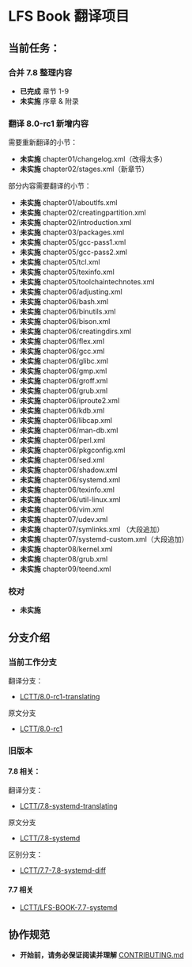 # LFS Book 翻译项目

## 当前任务：

### 合并 7.8 整理内容

* **已完成**	章节 1-9
* **未实施**	序章 & 附录

### 翻译 8.0-rc1 新增内容

需要重新翻译的小节：

* **未实施**	chapter01/changelog.xml（改得太多）
* **未实施**	chapter02/stages.xml（新章节）

部分内容需要翻译的小节：

* **未实施**	chapter01/aboutlfs.xml
* **未实施**	chapter02/creatingpartition.xml
* **未实施**	chapter02/introduction.xml
* **未实施**	chapter03/packages.xml
* **未实施**	chapter05/gcc-pass1.xml
* **未实施**	chapter05/gcc-pass2.xml
* **未实施**	chapter05/tcl.xml
* **未实施**	chapter05/texinfo.xml
* **未实施**	chapter05/toolchaintechnotes.xml
* **未实施**	chapter06/adjusting.xml
* **未实施**	chapter06/bash.xml
* **未实施**	chapter06/binutils.xml
* **未实施**	chapter06/bison.xml
* **未实施**	chapter06/creatingdirs.xml
* **未实施**	chapter06/flex.xml
* **未实施**	chapter06/gcc.xml
* **未实施**	chapter06/glibc.xml
* **未实施**	chapter06/gmp.xml
* **未实施**	chapter06/groff.xml
* **未实施**	chapter06/grub.xml
* **未实施**	chapter06/iproute2.xml
* **未实施**	chapter06/kdb.xml
* **未实施**	chapter06/libcap.xml
* **未实施**	chapter06/man-db.xml
* **未实施**	chapter06/perl.xml
* **未实施**	chapter06/pkgconfig.xml
* **未实施**	chapter06/sed.xml
* **未实施**	chapter06/shadow.xml
* **未实施**	chapter06/systemd.xml
* **未实施**	chapter06/texinfo.xml
* **未实施**	chapter06/util-linux.xml
* **未实施**	chapter06/vim.xml
* **未实施**	chapter07/udev.xml
* **未实施**	chapter07/symlinks.xml （大段追加）
* **未实施**	chapter07/systemd-custom.xml（大段追加）
* **未实施**	chapter08/kernel.xml
* **未实施**	chapter08/grub.xml
* **未实施**	chapter09/teend.xml

### 校对

* **未实施**

## 分支介绍

### 当前工作分支

翻译分支：

* [LCTT/8.0-rc1-translating](https://github.com/LCTT/LFS-BOOK/tree/8.0-rc1-translating)

原文分支

* [LCTT/8.0-rc1](https://github.com/LCTT/LFS-BOOK/tree/8.0-rc1)

### 旧版本

#### 7.8 相关：

翻译分支：

* [LCTT/7.8-systemd-translating](https://github.com/LCTT/LFS-BOOK/tree/7.8-systemd-translating)

原文分支

* [LCTT/7.8-systemd](https://github.com/LCTT/LFS-BOOK/tree/7.8-systemd)

区别分支：

* [LCTT/7.7-7.8-systemd-diff](https://github.com/LCTT/LFS-BOOK/tree/7.7-7.8-systemd-diff)

#### 7.7 相关

* [LCTT/LFS-BOOK-7.7-systemd](https://github.com/LCTT/LFS-BOOK-7.7-systemd)

## 协作规范

* **开始前，请务必保证阅读并理解** [CONTRIBUTING.md](CONTRIBUTING.md)
